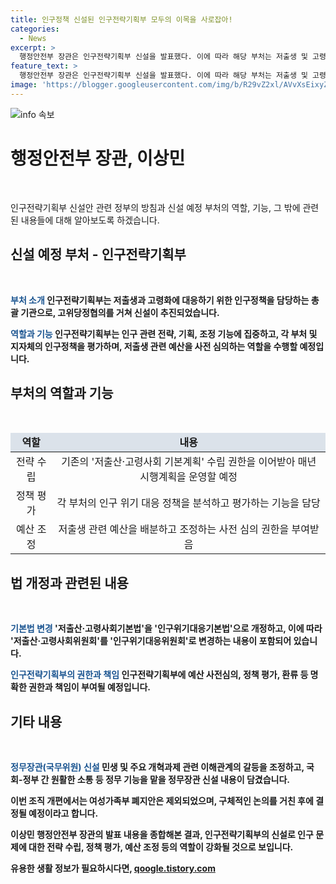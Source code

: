 ```yaml
---
title: 인구정책 신설된 인구전략기획부 모두의 이목을 사로잡아!
categories:
  - News
excerpt: >
  행정안전부 장관은 인구전략기획부 신설을 발표했다. 이에 따라 해당 부처는 저출생 및 고령화 대응을 위한 전략, 기획 및 예산 조정 기능을 강화할 예정이다. 또한, 정부는 인구위기대응기본법 개정과 함께 인구전략기획부에 예산 사전심의 및 정책 평가 등 권한을 주도록 했으며, 국무위원으로서의 정무장관 신설도 논의 중이다. 또한 여성가족부 폐지안은 당분간 유지될 예정이다.
feature_text: >
  행정안전부 장관은 인구전략기획부 신설을 발표했다. 이에 따라 해당 부처는 저출생 및 고령화 대응을 위한 전략, 기획 및 예산 조정 기능을 강화할 예정이다. 또한, 정부는 인구위기대응기본법 개정과 함께 인구전략기획부에 예산 사전심의 및 정책 평가 등 권한을 주도록 했으며, 국무위원으로서의 정무장관 신설도 논의 중이다. 또한 여성가족부 폐지안은 당분간 유지될 예정이다.
image: 'https://blogger.googleusercontent.com/img/b/R29vZ2xl/AVvXsEixyZcFfHzMRdzZMjFBmAUKJYCLCGyLL1o632UiGVXcaFdKo_bkvkuCioo0uUKlGfBVcT3P84aROyZIXSBEx3Aw5nCQ3pTgDom1WDC4m8eifvWiAmWEEVb4x6G_l8C0QH225ldMjyaFvpxGEBGNO37VmDTDMHGhJPq73UglMfDca1-0aw/s1600/blogspot.png'
---
```


<p><img src="https://blogger.googleusercontent.com/img/b/R29vZ2xl/AVvXsEixyZcFfHzMRdzZMjFBmAUKJYCLCGyLL1o632UiGVXcaFdKo_bkvkuCioo0uUKlGfBVcT3P84aROyZIXSBEx3Aw5nCQ3pTgDom1WDC4m8eifvWiAmWEEVb4x6G_l8C0QH225ldMjyaFvpxGEBGNO37VmDTDMHGhJPq73UglMfDca1-0aw/s1600/blogspot.png" alt="info 속보" /></p>

<h1 data-ke-size="size26">행정안전부 장관, 이상민</h1>

<p data-ke-size="size16">&nbsp;</p>

<p>인구전략기획부 신설안 관련 정부의 방침과 신설 예정 부처의 역할, 기능, 그 밖에 관련된 내용들에 대해 알아보도록 하겠습니다.</p>

<h2 data-ke-size="size26">신설 예정 부처 - 인구전략기획부</h2>

<p data-ke-size="size16">&nbsp;</p>

<p><b><span style="color: #1a5490;">부처 소개</span><b>
인구전략기획부는 저출생과 고령화에 대응하기 위한 인구정책을 담당하는 총괄 기관으로, 고위당정협의를 거쳐 신설이 추진되었습니다.</p>

<p><b><span style="color: #1a5490;">역할과 기능</span><b>
인구전략기획부는 인구 관련 전략, 기획, 조정 기능에 집중하고, 각 부처 및 지자체의 인구정책을 평가하며, 저출생 관련 예산을 사전 심의하는 역할을 수행할 예정입니다.</p>

<h2 data-ke-size="size26">부처의 역할과 기능</h2>

<p data-ke-size="size16">&nbsp;</p>

<table>
    <thead>
        <tr>
            <td style="text-align: center; background-color: #21538527;"><b>역할</b></td>
            <td style="text-align: center; background-color: #21538527;"><b>내용</b></td>
        </tr>
    </thead>
    <tbody>
        <tr>
            <td style="text-align: center;">전략 수립</td>
            <td style="text-align: center;">기존의 '저출산·고령사회 기본계획' 수립 권한을 이어받아 매년 시행계획을 운영할 예정</td>
        </tr>
        <tr>
            <td style="text-align: center;">정책 평가</td>
            <td style="text-align: center;">각 부처의 인구 위기 대응 정책을 분석하고 평가하는 기능을 담당</td>
        </tr>
        <tr>
            <td style="text-align: center;">예산 조정</td>
            <td style="text-align: center;">저출생 관련 예산을 배분하고 조정하는 사전 심의 권한을 부여받음</td>
        </tr>
    </tbody>
</table>

<h2 data-ke-size="size26">법 개정과 관련된 내용</h2>

<p data-ke-size="size16">&nbsp;</p>

<p><b><span style="color: #1a5490;">기본법 변경</span><b>
'저출산·고령사회기본법'을 '인구위기대응기본법'으로 개정하고, 이에 따라 '저출산·고령사회위원회'를 '인구위기대응위원회'로 변경하는 내용이 포함되어 있습니다.</p>

<p><b><span style="color: #1a5490;">인구전략기획부의 권한과 책임</span><b>
인구전략기획부에 예산 사전심의, 정책 평가, 환류 등 명확한 권한과 책임이 부여될 예정입니다.</p>

<h2 data-ke-size="size26">기타 내용</h2>

<p data-ke-size="size16">&nbsp;</p>

<p><b><span style="color: #1a5490;">정무장관(국무위원) 신설</span><b>
민생 및 주요 개혁과제 관련 이해관계의 갈등을 조정하고, 국회-정부 간 원활한 소통 등 정무 기능을 맡을 정무장관 신설 내용이 담겼습니다.</p>

<p>이번 조직 개편에서는 여성가족부 폐지안은 제외되었으며, 구체적인 논의를 거친 후에 결정될 예정이라고 합니다.</p>

<p>이상민 행정안전부 장관의 발표 내용을 종합해본 결과, 인구전략기획부의 신설로 인구 문제에 대한 전략 수립, 정책 평가, 예산 조정 등의 역할이 강화될 것으로 보입니다.</p></p>
유용한 생활 정보가 필요하시다면, <a href="https://qoogle.tistory.com" rel="dofollow">qoogle.tistory.com</a>


